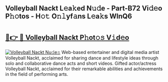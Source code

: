 ## Volleyball Nackt L𝚎a𝚔ed N𝚞𝚍e - Part-B72 Vi𝚍𝚎o P𝚑𝚘tos - H𝚘𝚝 O𝚗𝚕yf𝚊ns L𝚎a𝚔s WlnQ6

# <h2><a href="http://kf4sgu.oniu.top/?m=Volleyball+Nackt">🔗👉 🔴 Volleyball Nackt P𝚑ot𝚘𝚜 V𝚒d𝚎o</a></h2>

[![Volleyball Nackt Nu𝚍e𝚜](https://i.imgur.com/0qMVB7G.gif)](http://kf4sgu.oniu.top/?m=Volleyball+Nackt)
Web-based entertainer and digital media artist Volleyball Nackt, acclaimed for sharing dance and lifestyle ideas through solo and collaborative dance acts and short videos. Gifted actor/actress Volleyball Nackt, acclaimed for their remarkable abilities and achievements in the field of performing arts.  
